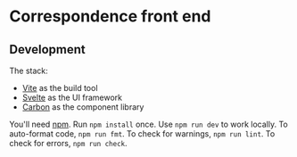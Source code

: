 # Correspondence front end

## Development


The stack:

- [Vite](https://vitejs.dev) as the build tool
- [Svelte](https://svelte.dev) as the UI framework
- [Carbon](https://github.com/carbon-design-system/carbon-components-svelte) as the component library

You'll need
[npm](https://docs.npmjs.com/downloading-and-installing-node-js-and-npm). Run
`npm install` once. Use `npm run dev` to work locally. To auto-format code,
`npm run fmt`. To check for warnings, `npm run lint`. To check for errors, `npm
run check`.
